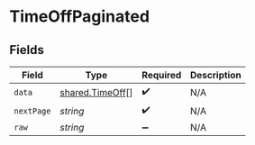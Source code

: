 # TimeOffPaginated


## Fields

| Field                                              | Type                                               | Required                                           | Description                                        |
| -------------------------------------------------- | -------------------------------------------------- | -------------------------------------------------- | -------------------------------------------------- |
| `data`                                             | [shared.TimeOff](../../models/shared/timeoff.md)[] | :heavy_check_mark:                                 | N/A                                                |
| `nextPage`                                         | *string*                                           | :heavy_check_mark:                                 | N/A                                                |
| `raw`                                              | *string*                                           | :heavy_minus_sign:                                 | N/A                                                |